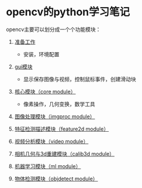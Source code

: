 # opencv的python学习笔记
opencv主要可以划分成一个个功能模块：

1. [准备工作](01_introduction/)
    - 安装，环境配置

2. [gui模块](02_gui/)
    - 显示保存图像与视频，控制鼠标事件，创建滑动块

3. [核心模块（core module）](03_core_module/)
    - 像素操作，几何变换，数学工具

4. [图像处理模块（imgproc module）](04_imgproc_module/)

5. [特征检测描述模块（feature2d module）](05_feature2d_module)

6. [视频分析模块（video module）](06_video_module)

7. [相机几何与3d重建模块（calib3d module）](07_calib3d_module)

8. [机器学习模块（ml module）](08_ml_module)

9. [物体检测模块（objdetect module）](09_objdetect_module)



